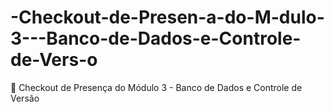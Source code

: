 # -Checkout-de-Presen-a-do-M-dulo-3---Banco-de-Dados-e-Controle-de-Vers-o
📍 Checkout de Presença do Módulo 3 - Banco de Dados e Controle de Versão

